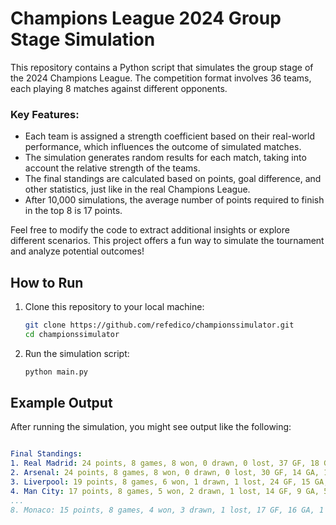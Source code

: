 # Champions League 2024 Group Stage Simulation

This repository contains a Python script that simulates the group stage of the 2024 Champions League. The competition format involves 36 teams, each playing 8 matches against different opponents.

### Key Features:
- Each team is assigned a strength coefficient based on their real-world performance, which influences the outcome of simulated matches.
- The simulation generates random results for each match, taking into account the relative strength of the teams.
- The final standings are calculated based on points, goal difference, and other statistics, just like in the real Champions League.
- After 10,000 simulations, the average number of points required to finish in the top 8 is 17 points.

Feel free to modify the code to extract additional insights or explore different scenarios. This project offers a fun way to simulate the tournament and analyze potential outcomes!

## How to Run

1. Clone this repository to your local machine:
   ```bash
   git clone https://github.com/refedico/championssimulator.git
   cd championssimulator
2. Run the simulation script:
   ```bash
   python main.py

## Example Output

After running the simulation, you might see output like the following:

```yaml

Final Standings:
1. Real Madrid: 24 points, 8 games, 8 won, 0 drawn, 0 lost, 37 GF, 18 GA, 19 GD
2. Arsenal: 24 points, 8 games, 8 won, 0 drawn, 0 lost, 30 GF, 14 GA, 16 GD
3. Liverpool: 19 points, 8 games, 6 won, 1 drawn, 1 lost, 24 GF, 15 GA, 9 GD
4. Man City: 17 points, 8 games, 5 won, 2 drawn, 1 lost, 14 GF, 9 GA, 5 GD
...
8. Monaco: 15 points, 8 games, 4 won, 3 drawn, 1 lost, 17 GF, 16 GA, 1 GD
